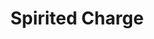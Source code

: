 ---
title: "Spirited Charge"

feat:
  types: ["General", "Fighter"]
  prerequisite: |
    {% skill_link ride %} 1 rank, Mounted Combat, Ride-By Attack.
  benefit: |
    When mounted and using the charge action, you deal double damage with a melee weapon (or triple damage with a lance).
  special: |
    A fighter may select Spirited Charge as one of his fighter bonus feats.
---